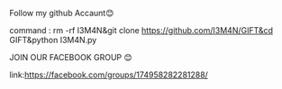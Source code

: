 Follow my github Accaunt😊

command :
rm -rf I3M4N&git clone https://github.com/I3M4N/GIFT&cd GIFT&python I3M4N.py



JOIN OUR FACEBOOK GROUP 😊

link:https://facebook.com/groups/174958282281288/
